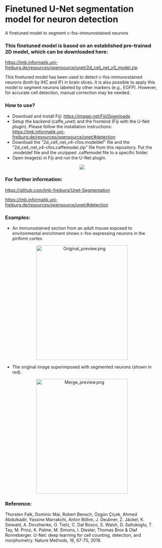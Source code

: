 # Finetuned U-Net segmentation model for neuron detection
A finetuned model to segment c-fos-immunostained neurons

### This finetuned model is based on an established pre-trained 2D model, which can be downloaded here:
https://lmb.informatik.uni-freiburg.de/resources/opensource/unet/2d_cell_net_v0_model.zip

This finetuned model has been used to detect c-fos-immunostained neurons (both by IHC and IF) in brain slices. It is also possible to apply this model to segment neurons labeled by other markers (e.g., EGFP). However, for accurate cell detection, manual correction may be needed.

### How to use?
* Download and install Fiji: https://imagej.net/Fiji/Downloads
* Setup the backend (caffe_unet) and the frontend (Fiji with the U-Net plugin). Please follow the installation instructions: https://lmb.informatik.uni-freiburg.de/resources/opensource/unet/#detection
* Download the "2d_cell_net_v4-cfos.modeldef" file and the "2d_cell_net_v4-cfos.caffemodel.zip" file from this repository. Put the .modeldef file and the unzipped .caffemodel file to a specific folder.
* Open image(s) in Fiji and run the U-Net plugin.
<p align="center">
   <img src="https://raw.githubusercontent.com/unetzjuser/Finetuned-unet-model-for-neuron-detection/master/Fiji%20screenshot.jpg?raw=true" />

### For further information:
https://github.com/lmb-freiburg/Unet-Segmentation

https://lmb.informatik.uni-freiburg.de/resources/opensource/unet/#detection

### Examples:
* An immunostained section from an adult mouse exposed to environmental enrichment shows c-fos-expressing neurons in the piriform cortex.
<p align="center">
   <img src="https://raw.githubusercontent.com/unetzjuser/Finetuned-unet-model-for-neuron-detection/master/Original_preview.png?raw=true" width="300" height="375" title="Original_preview.png" />

* The original image superimposed with segmented neurons (shown in red).
<p align="center">
   <img src="https://raw.githubusercontent.com/unetzjuser/Finetuned-unet-model-for-neuron-detection/master/Merge_preview.png?raw=true" width="300" height="375" title="Merge_preview.png" />

### Reference:
Thorsten Falk, Dominic Mai, Robert Bensch, Özgün Çiçek, Ahmed Abdulkadir, Yassine Marrakchi, Anton Böhm, J. Deubner, Z. Jäckel, K. Seiwald, A. Dovzhenko, O. Tietz, C. Dal Bosco, S. Walsh, D. Saltukoglu, T. Tay, M. Prinz, K. Palme, M. Simons, I. Diester, Thomas Brox & Olaf Ronneberger. U-Net: deep learning for cell counting, detection, and morphometry. Nature Methods, 16, 67-70, 2019.
